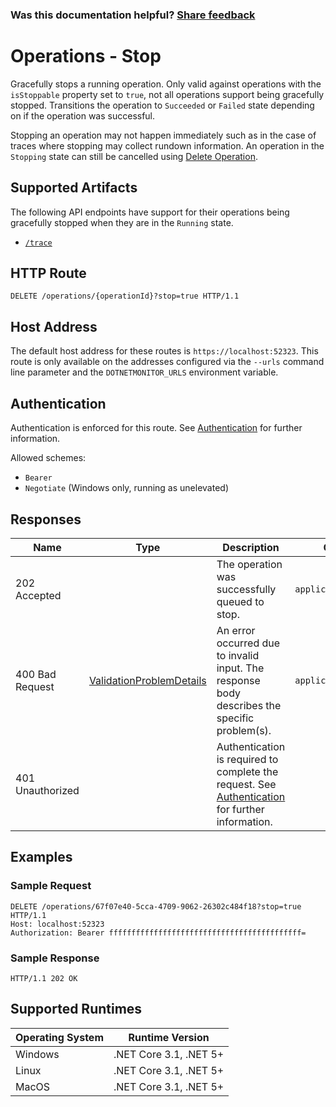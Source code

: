 
### Was this documentation helpful? [Share feedback](https://www.research.net/r/DGDQWXH?src=documentation%2Fapi%2Foperations-stop)

# Operations - Stop

Gracefully stops a running operation. Only valid against operations with the `isStoppable` property set to `true`, not all operations support being gracefully stopped. Transitions the operation to `Succeeded` or `Failed` state depending on if the operation was successful.

Stopping an operation may not happen immediately such as in the case of traces where stopping may collect rundown information. An operation in the `Stopping` state can still be cancelled using [Delete Operation](operations-delete.md).

## Supported Artifacts

The following API endpoints have support for their operations being gracefully stopped when they are in the `Running` state.
- [`/trace`](./trace.md)

## HTTP Route

```http
DELETE /operations/{operationId}?stop=true HTTP/1.1
```

## Host Address

The default host address for these routes is `https://localhost:52323`. This route is only available on the addresses configured via the `--urls` command line parameter and the `DOTNETMONITOR_URLS` environment variable.

## Authentication

Authentication is enforced for this route. See [Authentication](./../authentication.md) for further information.

Allowed schemes:
- `Bearer`
- `Negotiate` (Windows only, running as unelevated)

## Responses

| Name | Type | Description | Content Type |
|---|---|---|---|
| 202 Accepted |  | The operation was successfully queued to stop. | `application/json` |
| 400 Bad Request | [ValidationProblemDetails](definitions.md#validationproblemdetails) | An error occurred due to invalid input. The response body describes the specific problem(s). | `application/problem+json` |
| 401 Unauthorized | | Authentication is required to complete the request. See [Authentication](./../authentication.md) for further information. | |

## Examples

### Sample Request

```http
DELETE /operations/67f07e40-5cca-4709-9062-26302c484f18?stop=true HTTP/1.1
Host: localhost:52323
Authorization: Bearer fffffffffffffffffffffffffffffffffffffffffff=
```

### Sample Response

```http
HTTP/1.1 202 OK
```

## Supported Runtimes

| Operating System | Runtime Version |
|---|---|
| Windows | .NET Core 3.1, .NET 5+ |
| Linux | .NET Core 3.1, .NET 5+ |
| MacOS | .NET Core 3.1, .NET 5+ |
